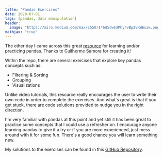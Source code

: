 ```yaml
---
title: "Pandas Exercises"
date: 2020-07-01
tags: [pandas, data manipulation]
header:
  image: "https://miro.medium.com/max/2550/1*6d5dw6dPhy4vBp2vRW6uzw.png"
mathjax: "true"
---
```


The other day I came across this great [resource](https://github.com/guipsamora/pandas_exercises) for learning and/or practicing pandas.  Thanks to [Guilherme Samora](https://github.com/guipsamora) for creating it!  

Within the repo, there are several exercises that explore key pandas concepts such as:
* Filtering & Sorting
* Grouping
* Visualizations

Unlike video tutorials, this resource really encourages the user to write their own code in order to complete the exercises.  And what's great is that if you get stuck, there are code solutions provided to nudge you in the right direction.

I'm very familiar with pandas at this point and yet still it has been great to practice some concepts that I could use a refresher on.  I encourage anyone learning pandas to give it a try or if you are more experienced, just mess around with it for some fun.  There's a good chance you will learn something new.

My solutions to the exercises can be found in this [GitHub Repository](https://github.com/mtodisco10/pandas_exercises).  

